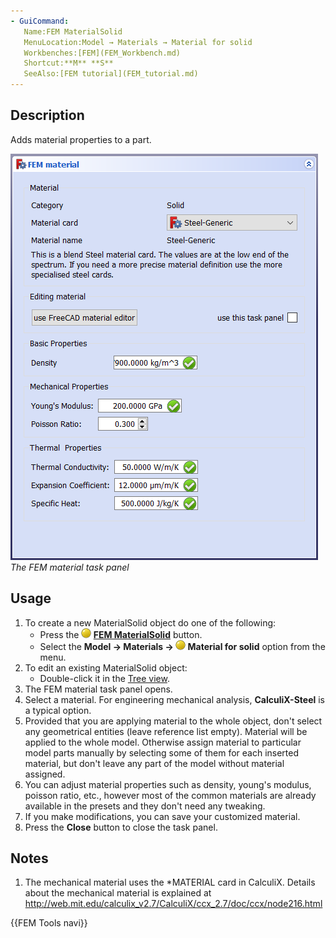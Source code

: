 ```yaml
---
- GuiCommand:
   Name:FEM MaterialSolid
   MenuLocation:Model → Materials → Material for solid
   Workbenches:[FEM](FEM_Workbench.md)
   Shortcut:**M** **S**
   SeeAlso:[FEM tutorial](FEM_tutorial.md)
---
```


## Description

Adds material properties to a part.

 ![](images/FEMMaterialSolidProperties.png )  *The FEM material task panel*

## Usage

1.  To create a new MaterialSolid object do one of the following:
    -   Press the **<img src="images/FEM_MaterialSolid.svg" width=16px> [FEM MaterialSolid](FEM_MaterialSolid.md)** button.
    -   Select the **Model → Materials → <img src="images/FEM_MaterialSolid.svg" width=16px> Material for solid‏‎** option from the menu.
2.  To edit an existing MaterialSolid object:
    -   Double-click it in the [Tree view](Tree_view.md).
3.  The FEM material task panel opens.
4.  Select a material. For engineering mechanical analysis, **CalculiX-Steel** is a typical option.
5.  Provided that you are applying material to the whole object, don\'t select any geometrical entities (leave reference list empty). Material will be applied to the whole model. Otherwise assign material to particular model parts manually by selecting some of them for each inserted material, but don\'t leave any part of the model without material assigned.
6.  You can adjust material properties such as density, young\'s modulus, poisson ratio, etc., however most of the common materials are already available in the presets and they don\'t need any tweaking.
7.  If you make modifications, you can save your customized material.
8.  Press the **Close** button to close the task panel.

## Notes

1.  The mechanical material uses the \*MATERIAL card in CalculiX. Details about the mechanical material is explained at <http://web.mit.edu/calculix_v2.7/CalculiX/ccx_2.7/doc/ccx/node216.html>




 {{FEM Tools navi}}  
